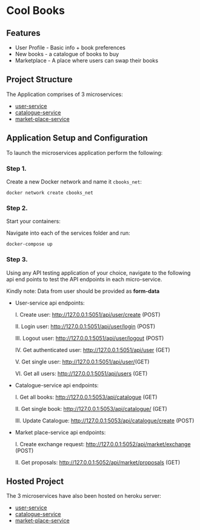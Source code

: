 # Cool Books

## Features
   - User Profile - Basic info + book preferences
   - New books - a catalogue of books to buy
   - Marketplace - A place where users can swap their books

## Project Structure
The Application comprises of 3 microservices: 
* [user-service](http://127.0.0.1:5051)
* [catalogue-service](http://127.0.0.1:5053)
* [market-place-service](http://127.0.0.1:5052)

## Application Setup and Configuration
To launch the microservices application perform the following:

### Step 1.
Create a new Docker network and name it ```cbooks_net```:
```
docker network create cbooks_net
```

### Step 2.
Start your containers:

Navigate into each of the services folder and run:
```
docker-compose up
```

### Step 3.
Using any API testing application of your choice, navigate to the following api end points to test the API endpoints in each micro-service. 

Kindly note: Data from user should be provided as **form-data** 

- User-service api endpoints:

    I. Create user:  http://127.0.0.1:5051/api/user/create (POST)
    
   II.	Login user: http://127.0.0.1:5051/api/user/login (POST)
   
   III.	Logout user: http://127.0.0.1:5051/api/user/logout (POST)
   
   IV. Get authenticated user: http://127.0.0.1:5051/api/user (GET)
   
   V.	Get single user: http://127.0.0.1:5051/api/user/<username>(GET)
   
   VI. Get all users: http://127.0.0.1:5051/api/users (GET)

- Catalogue-service api endpoints:

   I.	Get all books: http://127.0.0.1:5053/api/catalogue (GET)
   
   II. Get single book: http://127.0.0.1:5053/api/catalogue/<id> (GET)

  III. Update Catalogue: http://127.0.0.1:5053/api/catalogue/create (POST)

- Market place-service api endpoints:

   I.	Create exchange request: http://127.0.0.1:5052/api/market/exchange (POST)
   
   II. Get proposals: http://127.0.0.1:5052/api/market/proposals (GET)

## Hosted Project
The 3 microservices have also been hosted on heroku server: 
* [user-service](https://cookbooks-user.herokuapp.com/)
* [catalogue-service](https://coolbooks-catalogue.herokuapp.com/)
* [market-place-service](https://coolbooks-market.herokuapp.com/)
   
